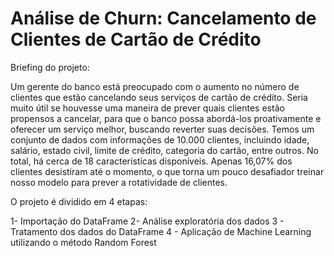 # Análise de Churn: Cancelamento de Clientes de Cartão de Crédito


Briefing do projeto:

Um gerente do banco está preocupado com o aumento no número de clientes que estão cancelando seus serviços de cartão de crédito. Seria muito útil se houvesse uma maneira de prever quais clientes estão propensos a cancelar, para que o banco possa abordá-los proativamente e oferecer um serviço melhor, buscando reverter suas decisões. Temos um conjunto de dados com informações de 10.000 clientes, incluindo idade, salário, estado civil, limite de crédito, categoria do cartão, entre outros. No total, há cerca de 18 características disponíveis. Apenas 16,07% dos clientes desistiram até o momento, o que torna um pouco desafiador treinar nosso modelo para prever a rotatividade de clientes.

O projeto é dividido em 4 etapas:

1- Importação do DataFrame
2- Análise exploratória dos dados
3 - Tratamento dos dados do DataFrame
4 - Aplicação de Machine Learning utilizando o método Random Forest

